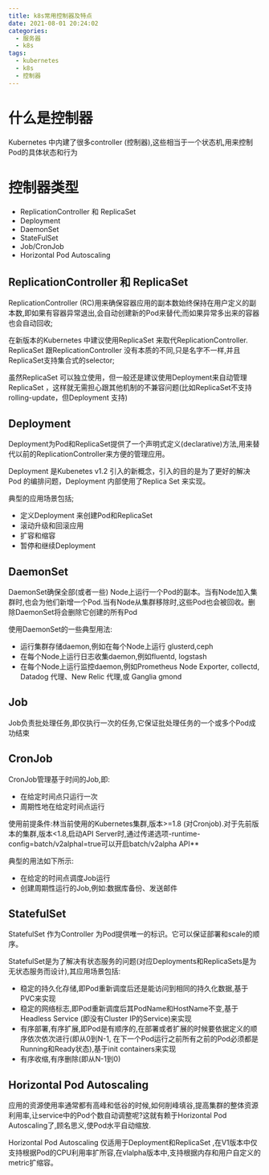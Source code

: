 ```yaml
---
title: k8s常用控制器及特点
date: 2021-08-01 20:24:02
categories:
  - 服务器
  - k8s
tags:
  - kubernetes 
  - k8s
  - 控制器
---
```


# 什么是控制器

Kubernetes 中内建了很多controller (控制器),这些相当于一个状态机,用来控制Pod的具体状态和行为

# 控制器类型

- ReplicationController 和 ReplicaSet
- Deployment
- DaemonSet
- StateFulSet
- Job/CronJob
- Horizontal Pod Autoscaling

## ReplicationController 和 ReplicaSet

ReplicationController (RC)用来确保容器应用的副本数始终保持在用户定义的副本数,即如果有容器异常退出,会自动创建新的Pod来替代;而如果异常多出来的容器也会自动回收;

在新版本的Kubernetes 中建议使用ReplicaSet 来取代ReplicationController. ReplicaSet 跟ReplicationController 没有本质的不同,只是名字不一样,并且ReplicaSet支持集合式的selector;

虽然ReplicaSet 可以独立使用，但一般还是建议使用Deployment来自动管理ReplicaSet ，这样就无需担心跟其他机制的不兼容问题(比如ReplicaSet不支持rolling-update，但Deployment 支持)

## Deployment

Deployment为Pod和ReplicaSet提供了一个声明式定义(declarative)方法,用来替代以前的ReplicationController来方便的管理应用。

Deployment 是Kubenetes v1.2 引入的新概念，引入的目的是为了更好的解决Pod 的编排问题，Deployment 内部使用了Replica Set 来实现。

典型的应用场景包括;

- 定义Deployment 来创建Pod和ReplicaSet
- 滚动升级和回滚应用
- 扩容和缩容
- 暂停和继续Deployment

## DaemonSet

DaemonSet确保全部(或者一些) Node上运行一个Pod的副本。当有Node加入集群时,也会为他们新增一个Pod.当有Node从集群移除时,这些Pod也会被回收。删除DaemonSet将会删除它创建的所有Pod

使用DaemonSet的一些典型用法:

- 运行集群存储daemon,例如在每个Node上运行 glusterd,ceph
- 在每个Node上运行日志收集daemon,例如fluentd, logstash
- 在每个Node上运行监控daemon,例如Prometheus Node Exporter, collectd, Datadog 代理、New Relic 代理,或 Ganglia gmond

## Job

Job负责批处理任务,即仅执行一次的任务,它保证批处理任务的一个或多个Pod成功结束

## CronJob

CronJob管理基于时间的Job,即:

- 在给定时间点只运行一次
- 周期性地在给定时间点运行

使用前提条件:林当前使用的Kubernetes集群,版本>=1.8 (对Cronjob).对于先前版本的集群,版本<1.8,启动API Server时,通过传递选项-runtime-config=batch/v2alphal=true可以开启batch/v2alpha API**

典型的用法如下所示:

- 在给定的时间点调度Job运行
- 创建周期性运行的Job,例如:数据库备份、发送邮件

## StatefulSet

StatefulSet 作为Controller 为Pod提供唯一的标识。它可以保证部署和scale的顺序。

StatefulSet是为了解决有状态服务的问题(对应Deployments和ReplicaSets是为无状态服务而设计),其应用场景包括:

- 稳定的持久化存储,即Pod重新调度后还是能访问到相同的持久化数据,基于PVC来实现
- 稳定的网络标志,即Pod重新调度后其PodName和HostName不变,基于Headless Service (即没有Cluster IP的Service)来实现
- 有序部署,有序扩展,即Pod是有顺序的,在部署或者扩展的时候要依据定义的顺序依次依次进行(即从0到N-1, 在下一个Pod运行之前所有之前的Pod必须都是Running和Ready状态),基于init containers来实现
- 有序收缩,有序删除(即从N-1到0)

## Horizontal Pod Autoscaling

应用的资源使用率通常都有高峰和低谷的时候,如何削峰填谷,提高集群的整体资源利用率,让service中的Pod个数自动调整呢?这就有赖于Horizontal Pod Autoscaling了,顾名思义,使Pod水平自动缩放.

Horizontal Pod Autoscaling 仅适用于Deployment和ReplicaSet ,在V1版本中仅支持根据Pod的CPU利用率扩所容,在vlalpha版本中,支持根据内存和用户自定义的metric扩缩容。